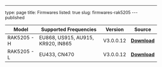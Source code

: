 ---
type: page
title: Firmwares
listed: true
slug: firmwares-rak5205
---published

| **Model** | **Supported Frequencies** | **Version** | **Source** | 
| ---- | ---- | ---- | ---- | 
| RAK5205 - H | EU868, US915, AU915, KR920, IN865 | V3.0.0.12 | [**Download**](https://downloads.rakwireless.com/LoRa/RAK7205-Tracker/Firmware/RUI_RAK5205_V3.0.0.12.H.T1%28EU868-US915-AU915-KR920-IN865%29.rar) | 
| RAK5205 - L | EU433, CN470 | V3.0.0.12 | [**Download**](https://downloads.rakwireless.com/LoRa/RAK7205-Tracker/Firmware/RUI_RAK5205_V3.0.0.12.L.T1%28EU433-CN470%29.rar) | 



